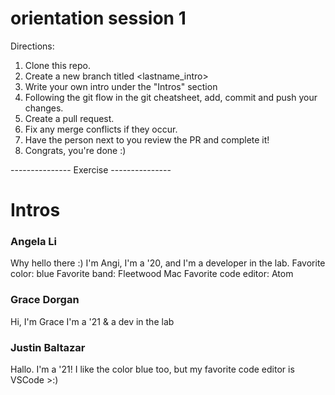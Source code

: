 # orientation session 1
Directions:

1. Clone this repo.
3. Create a new branch titled <lastname_intro>
4. Write your own intro under the "Intros" section
5. Following the git flow in the git cheatsheet, add, commit and push your changes.
6. Create a pull request.
7. Fix any merge conflicts if they occur.
8. Have the person next to you review the PR and complete it!
9. Congrats, you're done :)


--------------- Exercise ---------------
# Intros

### Angela Li
Why hello there :) 
I'm Angi, I'm a '20, and I'm a developer in the lab.
Favorite color: blue
Favorite band: Fleetwood Mac
Favorite code editor: Atom

### Grace Dorgan
Hi, I'm Grace
I'm a '21 & a dev in the lab

### Justin Baltazar
Hallo. I'm a '21!
I like the color blue too, but my favorite code editor is VSCode >:)

